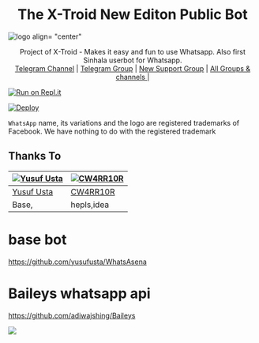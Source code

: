 <h1 align="center"><b> The X-Troid New Editon  Public Bot  </b></h1>

![logo align= "center"](https://telegra.ph/file/a70fa3059406b6d1dfcef.jpg)

<p align="center">
    Project of X-Troid - Makes it easy and fun to use Whatsapp. Also first Sinhala userbot for Whatsapp.
    <br>
        <a href="http://t.me/tgmarcade">Telegram Channel</a> |
        <a href="https://t.me/danuma01">Telegram Group</a> |
        <a href="https://chat.whatsapp.com/GI1jgi5dKIa8UatH3tvR8c">New Support Group</a> |
        <a href="https://t.me/unofficialplugin">All Groups & channels </a> |
    <br>
</p>

[![Run on Repl.it](https://repl.it/badge/github/phaticusthiccy/WhatsAsenaDuplicated)](https://replit.com/@darkalpha2003/X-TROID-RE-BUILD)

[![Deploy](https://www.herokucdn.com/deploy/button.svg)](https://heroku.com/deploy?template=https://github.com/darkalpha2003/X-Troid)


`WhatsApp` name, its variations and the logo are registered trademarks of Facebook. We have nothing to do with the registered trademark
## Thanks To
[![Yusuf Usta](https://github.com/yusufusta.png?size=50)](https://t.me/fusufs)  | [![CW4RR10R](https://github.com/CW4RR10R.png?size=50)](https://github.com/CW4RR10R)
----|----|
[Yusuf Usta](https://t.me/fusufs) | [CW4RR10R](https://t.meW4RR10R)
 Base, | hepls,idea
# base bot
https://github.com/yusufusta/WhatsAsena
# Baileys whatsapp api 
https://github.com/adiwajshing/Baileys

[![](https://telegra.ph/file/1c742619b421e4713e414.jpg?size=50)](https://t.me/danumabots) 
